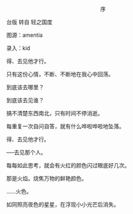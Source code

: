 <p align="center">序</p>

台版 转自 轻之国度

图源：amentia

录入：kid

得、去见他才行。

只有这份心情，不断、不断地在我心中回荡。

到底该去哪里？

到底该去见谁？

搞不清楚东西南北，只有时间不停消逝。

每重复一次自问自答，就有什么哗啦哗啦地坠落。

得、去见他才行。

──去见那个人。

每每如此思考，就会有火红的颜色闪过眼底好几次。

那是火焰。烧焦万物的鲜艳颜色。

……火色。

如同照亮夜色的星星，在浮现小小光芒后消失。

